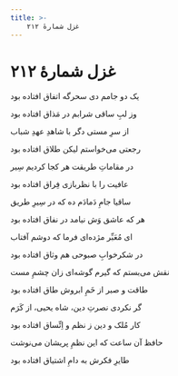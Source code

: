 ```yaml
---
title: >-
    غزل شمارهٔ ۲۱۲
---
```

# غزل شمارهٔ ۲۱۲

<div class="b" id="bn1"><div class="m1"><p>یک دو جامم دی سحرگه اتفاق افتاده بود</p></div>
<div class="m2"><p>وز لبِ ساقی شرابم در مَذاق افتاده بود</p></div></div>
<div class="b" id="bn2"><div class="m1"><p>از سرِ مستی دگر با شاهدِ عهدِ شباب</p></div>
<div class="m2"><p>رجعتی می‌خواستم لیکن طلاق افتاده بود</p></div></div>
<div class="b" id="bn3"><div class="m1"><p>در مقاماتِ طریقت هر کجا کردیم سِیر</p></div>
<div class="m2"><p>عافیت را با نظربازی فِراق افتاده بود</p></div></div>
<div class="b" id="bn4"><div class="m1"><p>ساقیا جامِ دَمادَم ده که در سِیرِ طریق</p></div>
<div class="m2"><p>هر که عاشق وَش نیامد در نفاق افتاده بود</p></div></div>
<div class="b" id="bn5"><div class="m1"><p>ای مُعَبِّر مژده‌ای فرما که دوشم آفتاب</p></div>
<div class="m2"><p>در شکرخوابِ صبوحی هم وثاق افتاده بود</p></div></div>
<div class="b" id="bn6"><div class="m1"><p>نقش می‌بستم که گیرم گوشه‌ای زان چشمِ مست</p></div>
<div class="m2"><p>طاقت و صبر از خَمِ ابروش طاق افتاده بود</p></div></div>
<div class="b" id="bn7"><div class="m1"><p>گر نکردی نصرتِ دین، شاه یحیی، از کَرَم</p></div>
<div class="m2"><p>کار مُلک و دین ز نظم و اِتِّساق افتاده بود</p></div></div>
<div class="b" id="bn8"><div class="m1"><p>حافظ آن ساعت که این نظمِ پریشان می‌نوشت</p></div>
<div class="m2"><p>طایرِ فکرش به دامِ اشتیاق افتاده بود</p></div></div>
